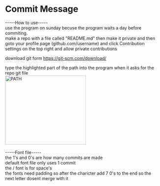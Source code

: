 # Commit Message
-----How to use----- <br>
use the program on sunday becuse the program waits a day before commiting. <br>
make a repo with a file called "README.md" then make it private and then goto your profile page (github.com/username) and click Contribution settings on the top right and allow private contributions

download git form https://git-scm.com/download/ <br>

type the highlighted part of the path into the program when it asks for the repo git file <br>
<img src="https://cdn.discordapp.com/attachments/542526737075011629/812600158105370624/unknown.png" alt="PATH" width="262.5" height="225"> 
<br>
<br>
-----Font file----- <br>
the 1's and 0's are how many commits are made <br>
default font file only uses 1 commit <br>
the / font is for space's <br>
the fonts need padding so after the charicter add 7 0's to the end so the next letter dosent merge with it<br>
